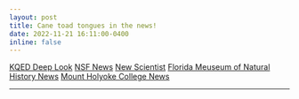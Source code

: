 ```yaml
---
layout: post
title: Cane toad tongues in the news!
date: 2022-11-21 16:11:00-0400
inline: false
---
```


<a href="https://www.youtube.com/watch?v=U">KQED Deep Look</a>
<a href="https://new.nsf.gov/news/hard-pill-bug-swallow-first-x-rays-frog-feeding">NSF News</a>
<a href="https://www.newscientist.com/article/2345616-cane-toads-fling-their-tongues-so-hard-the-recoil-slaps-their-heart/">New Scientist</a>
<a href="https://www.floridamuseum.ufl.edu/science/a-hard-pillbug-to-swallow/">Florida Meuseum of Natural History News</a>
<a href="https://www.mtholyoke.edu/news/news-stories/tongue-twisting-cane-toads">Mount Holyoke College News</a>

***
